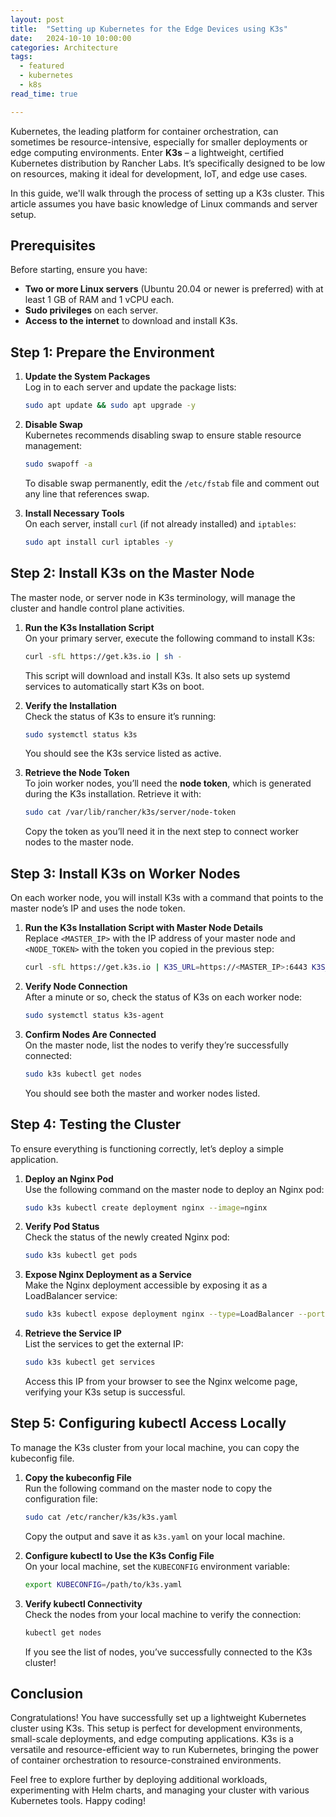 ```yaml
---
layout: post
title:  "Setting up Kubernetes for the Edge Devices using K3s"
date:   2024-10-10 10:00:00
categories: Architecture
tags:
  - featured
  - kubernetes
  - k8s
read_time: true

---
```

Kubernetes, the leading platform for container orchestration, can sometimes be resource-intensive, especially for smaller deployments or edge computing environments. Enter **K3s** – a lightweight, certified Kubernetes distribution by Rancher Labs. It’s specifically designed to be low on resources, making it ideal for development, IoT, and edge use cases.

In this guide, we'll walk through the process of setting up a K3s cluster. This article assumes you have basic knowledge of Linux commands and server setup.

## Prerequisites

Before starting, ensure you have:

- **Two or more Linux servers** (Ubuntu 20.04 or newer is preferred) with at least 1 GB of RAM and 1 vCPU each.
- **Sudo privileges** on each server.
- **Access to the internet** to download and install K3s.

## Step 1: Prepare the Environment

1. **Update the System Packages**  
   Log in to each server and update the package lists:

   ```bash
   sudo apt update && sudo apt upgrade -y
   ```

2. **Disable Swap**  
   Kubernetes recommends disabling swap to ensure stable resource management:

   ```bash
   sudo swapoff -a
   ```

   To disable swap permanently, edit the `/etc/fstab` file and comment out any line that references swap.

3. **Install Necessary Tools**  
   On each server, install `curl` (if not already installed) and `iptables`:

   ```bash
   sudo apt install curl iptables -y
   ```

## Step 2: Install K3s on the Master Node

The master node, or server node in K3s terminology, will manage the cluster and handle control plane activities.

1. **Run the K3s Installation Script**  
   On your primary server, execute the following command to install K3s:

   ```bash
   curl -sfL https://get.k3s.io | sh -
   ```

   This script will download and install K3s. It also sets up systemd services to automatically start K3s on boot.

2. **Verify the Installation**  
   Check the status of K3s to ensure it’s running:

   ```bash
   sudo systemctl status k3s
   ```

   You should see the K3s service listed as active.

3. **Retrieve the Node Token**  
   To join worker nodes, you’ll need the **node token**, which is generated during the K3s installation. Retrieve it with:

   ```bash
   sudo cat /var/lib/rancher/k3s/server/node-token
   ```

   Copy the token as you’ll need it in the next step to connect worker nodes to the master node.

## Step 3: Install K3s on Worker Nodes

On each worker node, you will install K3s with a command that points to the master node’s IP and uses the node token.

1. **Run the K3s Installation Script with Master Node Details**  
   Replace `<MASTER_IP>` with the IP address of your master node and `<NODE_TOKEN>` with the token you copied in the previous step:

   ```bash
   curl -sfL https://get.k3s.io | K3S_URL=https://<MASTER_IP>:6443 K3S_TOKEN=<NODE_TOKEN> sh -
   ```

2. **Verify Node Connection**  
   After a minute or so, check the status of K3s on each worker node:

   ```bash
   sudo systemctl status k3s-agent
   ```

3. **Confirm Nodes Are Connected**  
   On the master node, list the nodes to verify they’re successfully connected:

   ```bash
   sudo k3s kubectl get nodes
   ```

   You should see both the master and worker nodes listed.

## Step 4: Testing the Cluster

To ensure everything is functioning correctly, let’s deploy a simple application.

1. **Deploy an Nginx Pod**  
   Use the following command on the master node to deploy an Nginx pod:

   ```bash
   sudo k3s kubectl create deployment nginx --image=nginx
   ```

2. **Verify Pod Status**  
   Check the status of the newly created Nginx pod:

   ```bash
   sudo k3s kubectl get pods
   ```

3. **Expose Nginx Deployment as a Service**  
   Make the Nginx deployment accessible by exposing it as a LoadBalancer service:

   ```bash
   sudo k3s kubectl expose deployment nginx --type=LoadBalancer --port=80
   ```

4. **Retrieve the Service IP**  
   List the services to get the external IP:

   ```bash
   sudo k3s kubectl get services
   ```

   Access this IP from your browser to see the Nginx welcome page, verifying your K3s setup is successful.

## Step 5: Configuring kubectl Access Locally

To manage the K3s cluster from your local machine, you can copy the kubeconfig file.

1. **Copy the kubeconfig File**  
   Run the following command on the master node to copy the configuration file:

   ```bash
   sudo cat /etc/rancher/k3s/k3s.yaml
   ```

   Copy the output and save it as `k3s.yaml` on your local machine.

2. **Configure kubectl to Use the K3s Config File**  
   On your local machine, set the `KUBECONFIG` environment variable:

   ```bash
   export KUBECONFIG=/path/to/k3s.yaml
   ```

3. **Verify kubectl Connectivity**  
   Check the nodes from your local machine to verify the connection:

   ```bash
   kubectl get nodes
   ```

   If you see the list of nodes, you’ve successfully connected to the K3s cluster!

## Conclusion

Congratulations! You have successfully set up a lightweight Kubernetes cluster using K3s. This setup is perfect for development environments, small-scale deployments, and edge computing applications. K3s is a versatile and resource-efficient way to run Kubernetes, bringing the power of container orchestration to resource-constrained environments.

Feel free to explore further by deploying additional workloads, experimenting with Helm charts, and managing your cluster with various Kubernetes tools. Happy coding!

